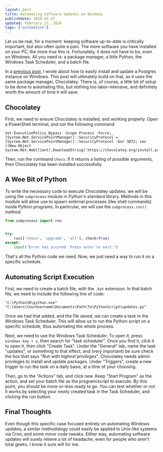 ```yaml
---
layout: post
title: Automating Software Updates on Windows
publishdate: 2020-02-27
updated: February 27, 2020
tags: ["automation"] 
---
```


Let us be real, for a moment: keeping software up-to-date is critically important, but also often quite a pain. The more software you have installed on your PC, the more true this is. Fortunately, it does not have to be, even on Windows. All you need is: a package manager, a little Python, the Windows Task Scheduler, and a batch file.

In a [previous post](https://danabases.net/posts/2020-2-15-postgres-chocolatey/), I wrote about how to easily install and update a Postgres instance on Windows. This post will ultimately build on that, as it uses the same package manager, Chocolatey. There is, of course, a little bit of setup to be done to automating this, but nothing too labor-intensive, and definitely worth the amount of time it will save.

## Chocolatey

First, we need to ensure Chocolatey is installed, and working properly. Open a PowerShell terminal, and run the following command:
```
Set-ExecutionPolicy Bypass -Scope Process -Force; [System.Net.ServicePointManager]::SecurityProtocol = [System.Net.ServicePointManager]::SecurityProtocol -bor 3072; iex ((New-Object System.Net.WebClient).DownloadString('https://chocolatey.org/install.ps1'))
```

Then, run the command `choco`. If it returns a listing of possible arguments, then Chocolatey has been installed successfully.

## A Wee Bit of Python

To write the necessary code to execute Chocolatey updates, we will be using the `subprocess` module in Python's standard library. Methods in this module will allow use to spawn external processes (like shell commands) inside Python programs. In particular, we will use the `subprocess.run()` method.

```python
from subprocess import run


try:
    run(['choco', 'upgrade', 'all'], check=True)
except:
    input("Error has occured. Press enter to exit.")
```

That's all the Python code we need. Now, we just need a way to run it on a specific schedule.

## Automating Script Execution

First, we need to create a batch file, with the `.bat` extension. In that batch file, we need to include the following line of code:

`"C:\Python38\python.exe" "C:\Users\YourUsername\Documents\Path\To\PythonScript\updates.py"`

Once we had that added, and the file saved, we can create a task in the Windows Task Scheduler. This will allow us to run the Python script on a specific schedule, thus automating the whole process.

Next, we need to use the Windows Task Scheduler. To open it, press `windows key + s`, then search for "task scheduler". Once you find it, click it to open it, then click "Create Task". Under the "General" tab, name the task "updates", or something to that effect, and (very important) be sure check the box that says "*Run with highest privileges*". Chocolatey needs admin privileges to install and update packages. Under "Triggers", create a new trigger to run the task on a daily basis, at a time of your choosing. 

Then, go to the "Actions" tab, and click new. Keep "Start Program" as the action, and set your batch file as the program/script to execute. By this point, you should be more-or-less ready to go. You can test whether or not it works by selecting your newly created task in the Task Scheduler, and clicking the run button.

## Final Thoughts

Even though this specific case focused entirely on automating Windows updates, a similar methodology could easily be applied to Unix-like systems via Cron, and some minor code tweaks. Either way, automating software updates will surely relieve a lot of headache, even for people who aren't total geeks. I know it sure will for me.